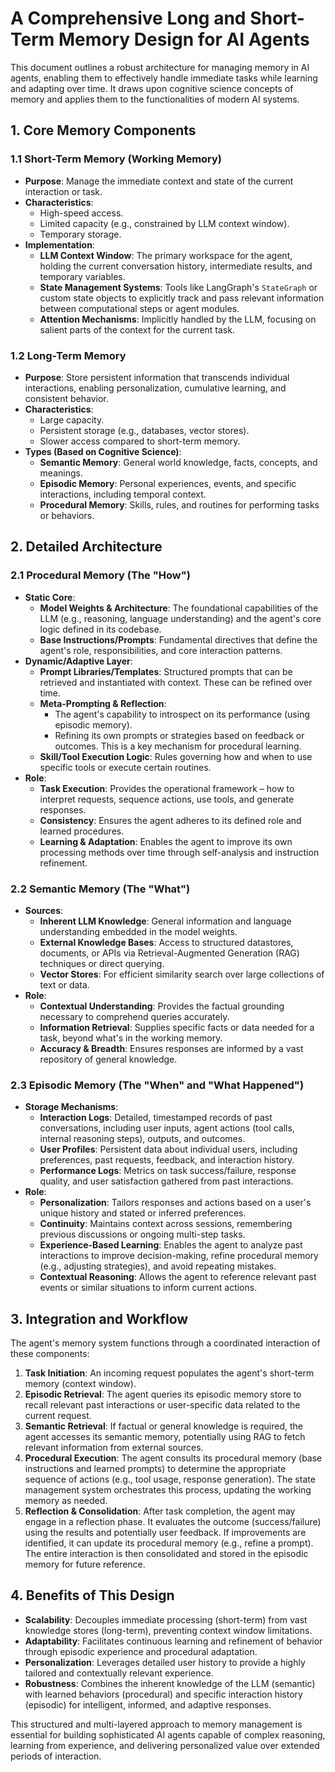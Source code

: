 # A Comprehensive Long and Short-Term Memory Design for AI Agents

This document outlines a robust architecture for managing memory in AI agents, enabling them to effectively handle immediate tasks while learning and adapting over time. It draws upon cognitive science concepts of memory and applies them to the functionalities of modern AI systems.

## 1. Core Memory Components

### 1.1 Short-Term Memory (Working Memory)

*   **Purpose**: Manage the immediate context and state of the current interaction or task.
*   **Characteristics**:
    *   High-speed access.
    *   Limited capacity (e.g., constrained by LLM context window).
    *   Temporary storage.
*   **Implementation**:
    *   **LLM Context Window**: The primary workspace for the agent, holding the current conversation history, intermediate results, and temporary variables.
    *   **State Management Systems**: Tools like LangGraph's `StateGraph` or custom state objects to explicitly track and pass relevant information between computational steps or agent modules.
    *   **Attention Mechanisms**: Implicitly handled by the LLM, focusing on salient parts of the context for the current task.

### 1.2 Long-Term Memory

*   **Purpose**: Store persistent information that transcends individual interactions, enabling personalization, cumulative learning, and consistent behavior.
*   **Characteristics**:
    *   Large capacity.
    *   Persistent storage (e.g., databases, vector stores).
    *   Slower access compared to short-term memory.
*   **Types (Based on Cognitive Science)**:
    *   **Semantic Memory**: General world knowledge, facts, concepts, and meanings.
    *   **Episodic Memory**: Personal experiences, events, and specific interactions, including temporal context.
    *   **Procedural Memory**: Skills, rules, and routines for performing tasks or behaviors.

## 2. Detailed Architecture

### 2.1 Procedural Memory (The "How")

*   **Static Core**:
    *   **Model Weights & Architecture**: The foundational capabilities of the LLM (e.g., reasoning, language understanding) and the agent's core logic defined in its codebase.
    *   **Base Instructions/Prompts**: Fundamental directives that define the agent's role, responsibilities, and core interaction patterns.
*   **Dynamic/Adaptive Layer**:
    *   **Prompt Libraries/Templates**: Structured prompts that can be retrieved and instantiated with context. These can be refined over time.
    *   **Meta-Prompting & Reflection**:
        *   The agent's capability to introspect on its performance (using episodic memory).
        *   Refining its own prompts or strategies based on feedback or outcomes. This is a key mechanism for procedural learning.
    *   **Skill/Tool Execution Logic**: Rules governing how and when to use specific tools or execute certain routines.
*   **Role**:
    *   **Task Execution**: Provides the operational framework – how to interpret requests, sequence actions, use tools, and generate responses.
    *   **Consistency**: Ensures the agent adheres to its defined role and learned procedures.
    *   **Learning & Adaptation**: Enables the agent to improve its own processing methods over time through self-analysis and instruction refinement.

### 2.2 Semantic Memory (The "What")

*   **Sources**:
    *   **Inherent LLM Knowledge**: General information and language understanding embedded in the model weights.
    *   **External Knowledge Bases**: Access to structured datastores, documents, or APIs via Retrieval-Augmented Generation (RAG) techniques or direct querying.
    *   **Vector Stores**: For efficient similarity search over large collections of text or data.
*   **Role**:
    *   **Contextual Understanding**: Provides the factual grounding necessary to comprehend queries accurately.
    *   **Information Retrieval**: Supplies specific facts or data needed for a task, beyond what's in the working memory.
    *   **Accuracy & Breadth**: Ensures responses are informed by a vast repository of general knowledge.

### 2.3 Episodic Memory (The "When" and "What Happened")

*   **Storage Mechanisms**:
    *   **Interaction Logs**: Detailed, timestamped records of past conversations, including user inputs, agent actions (tool calls, internal reasoning steps), outputs, and outcomes.
    *   **User Profiles**: Persistent data about individual users, including preferences, past requests, feedback, and interaction history.
    *   **Performance Logs**: Metrics on task success/failure, response quality, and user satisfaction gathered from past interactions.
*   **Role**:
    *   **Personalization**: Tailors responses and actions based on a user's unique history and stated or inferred preferences.
    *   **Continuity**: Maintains context across sessions, remembering previous discussions or ongoing multi-step tasks.
    *   **Experience-Based Learning**: Enables the agent to analyze past interactions to improve decision-making, refine procedural memory (e.g., adjusting strategies), and avoid repeating mistakes.
    *   **Contextual Reasoning**: Allows the agent to reference relevant past events or similar situations to inform current actions.

## 3. Integration and Workflow

The agent's memory system functions through a coordinated interaction of these components:

1.  **Task Initiation**: An incoming request populates the agent's short-term memory (context window).
2.  **Episodic Retrieval**: The agent queries its episodic memory store to recall relevant past interactions or user-specific data related to the current request.
3.  **Semantic Retrieval**: If factual or general knowledge is required, the agent accesses its semantic memory, potentially using RAG to fetch relevant information from external sources.
4.  **Procedural Execution**: The agent consults its procedural memory (base instructions and learned prompts) to determine the appropriate sequence of actions (e.g., tool usage, response generation). The state management system orchestrates this process, updating the working memory as needed.
5.  **Reflection & Consolidation**: After task completion, the agent may engage in a reflection phase. It evaluates the outcome (success/failure) using the results and potentially user feedback. If improvements are identified, it can update its procedural memory (e.g., refine a prompt). The entire interaction is then consolidated and stored in the episodic memory for future reference.

## 4. Benefits of This Design

*   **Scalability**: Decouples immediate processing (short-term) from vast knowledge stores (long-term), preventing context window limitations.
*   **Adaptability**: Facilitates continuous learning and refinement of behavior through episodic experience and procedural adaptation.
*   **Personalization**: Leverages detailed user history to provide a highly tailored and contextually relevant experience.
*   **Robustness**: Combines the inherent knowledge of the LLM (semantic) with learned behaviors (procedural) and specific interaction history (episodic) for intelligent, informed, and adaptive responses.

This structured and multi-layered approach to memory management is essential for building sophisticated AI agents capable of complex reasoning, learning from experience, and delivering personalized value over extended periods of interaction.